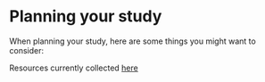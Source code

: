 # Planning your study

When planning your study, here are some things you might want to consider:

Resources currently collected [here](21-reproducible_neuroimaging_research.md#Reproducible-neuroimaging-research)

<!--
* [Reusing data]
* [Defining your terms and your task]
* [Ontologies]
* [Piloting]
* [Pre-registration]
* [Optimizing your design]
* [Design efficiency]
* [Power]
* [For MVPA: same analysis approach]
* [Defining your region of interest]
* [Using previous results]
* [Localizers]
* [Atlases]
* [Non-standard templates]
* [Stimuli presentation software]
 * [psychopy]
 * [expyriment]
 * [psychtoolbox]
* [Existing protocols] -->

